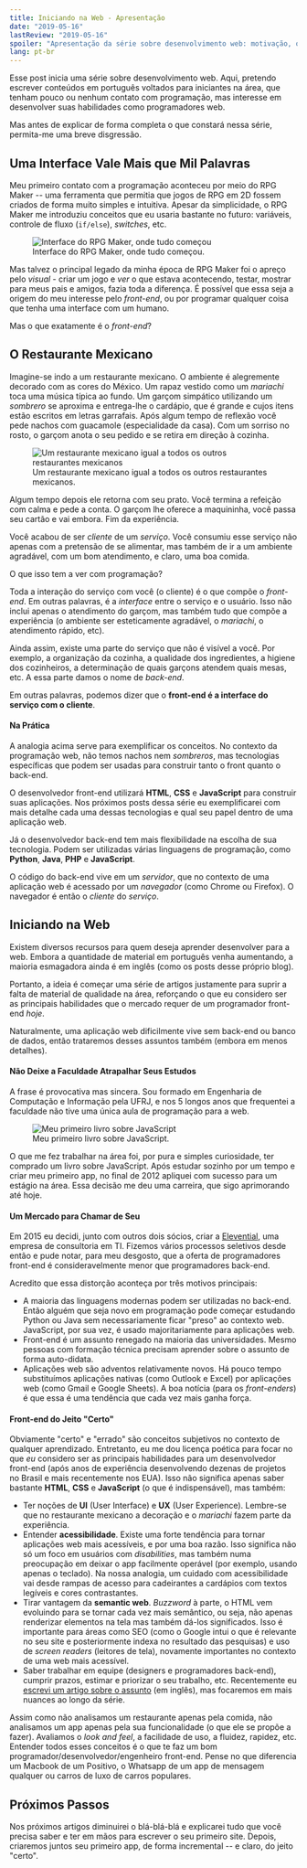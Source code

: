 ```yaml
---
title: Iniciando na Web - Apresentação
date: "2019-05-16"
lastReview: "2019-05-16"
spoiler: "Apresentação da série sobre desenvolvimento web: motivação, objetivos e restaurantes mexicanos."
lang: pt-br
---
```


Esse post inicia uma série sobre desenvolvimento web. Aqui, pretendo escrever conteúdos em português voltados para iniciantes na área, que tenham pouco ou nenhum contato com programação, mas interesse em desenvolver suas habilidades como programadores web.

Mas antes de explicar de forma completa o que constará nessa série, permita-me uma breve disgressão.

## Uma Interface Vale Mais que Mil Palavras

Meu primeiro contato com a programação aconteceu por meio do RPG Maker -- uma ferramenta que permitia que jogos de RPG em 2D fossem criados de forma muito simples e intuitiva. Apesar da simplicidade, o RPG Maker me introduziu conceitos que eu usaria bastante no futuro: variáveis, controle de fluxo (`if/else`), *switches*, etc.

<figure>
  <img src="./rpg-maker.jpg" alt="Interface do RPG Maker, onde tudo começou" />
  <figcaption>Interface do RPG Maker, onde tudo começou.</figcaption>
</figure>

Mas talvez o principal legado da minha época de RPG Maker foi o apreço pelo *visual* - criar um jogo e *ver* o que estava acontecendo, testar, mostrar para meus pais e amigos, fazia toda a diferença. É possível que essa seja a origem do meu interesse pelo *front-end*, ou por programar qualquer coisa que tenha uma interface com um humano.

Mas o que exatamente é o *front-end*?

## O Restaurante Mexicano

Imagine-se indo a um restaurante mexicano. O ambiente é alegremente decorado com as cores do México. Um rapaz vestido como um *mariachi* toca uma música típica ao fundo. Um garçom simpático utilizando um *sombrero* se aproxima e entrega-lhe o cardápio, que é grande e cujos itens estão escritos em letras garrafais. Após algum tempo de reflexão você pede nachos com guacamole (especialidade da casa). Com um sorriso no rosto, o garçom anota o seu pedido e se retira em direção à cozinha.

<figure>
  <img src="./restaurante.jpg" alt="Um restaurante mexicano igual a todos os outros restaurantes mexicanos" />
  <figcaption>Um restaurante mexicano igual a todos os outros restaurantes mexicanos.</figcaption>
</figure>

Algum tempo depois ele retorna com seu prato. Você termina a refeição com calma e pede a conta. O garçom lhe oferece a maquininha, você passa seu cartão e vai embora. Fim da experiência.

Você acabou de ser *cliente* de um *serviço*. Você consumiu esse serviço não apenas com a pretensão de se alimentar, mas também de ir a um ambiente agradável, com um bom atendimento, e claro, uma boa comida.

O que isso tem a ver com programação?

Toda a interação do serviço com você (o cliente) é o que compõe o *front-end*. Em outras palavras, é a *interface* entre o serviço e o usuário. Isso não inclui apenas o atendimento do garçom, mas também tudo que compõe a experiência (o ambiente ser esteticamente agradável, o *mariachi*, o atendimento rápido, etc).

Ainda assim, existe uma parte do serviço que não é visível a você. Por exemplo, a organização da cozinha, a qualidade dos ingredientes, a higiene dos cozinheiros, a determinação de quais garçons atendem quais mesas, etc. A essa parte damos o nome de *back-end*.

Em outras palavras, podemos dizer que o **front-end é a interface do serviço com o cliente**.

#### Na Prática

A analogia acima serve para exemplificar os conceitos. No contexto da programação web, não temos nachos nem *sombreros*, mas tecnologias específicas que podem ser usadas para construir tanto o front quanto o back-end.

O desenvolvedor front-end utilizará **HTML**, **CSS** e **JavaScript** para construir suas aplicações. Nos próximos posts dessa série eu exemplificarei com mais detalhe cada uma dessas tecnologias e qual seu papel dentro de uma aplicação web.

Já o desenvolvedor back-end tem mais flexibilidade na escolha de sua tecnologia. Podem ser utilizadas várias linguagens de programação, como **Python**, **Java**, **PHP** e **JavaScript**. 

O código do back-end vive em um *servidor*, que no contexto de uma aplicação web é acessado por um *navegador* (como Chrome ou Firefox). O navegador é então o *cliente* do *serviço*.

## Iniciando na Web

Existem diversos recursos para quem deseja aprender desenvolver para a web. Embora a quantidade de material em português venha aumentando, a maioria esmagadora ainda é em inglês (como os posts desse próprio blog). 

Portanto, a ideia é começar uma série de artigos justamente para suprir a falta de material de qualidade na área, reforçando o que eu considero ser as principais habilidades que o mercado requer de um programador front-end *hoje*.

Naturalmente, uma aplicação web dificilmente vive sem back-end ou banco de dados, então trataremos desses assuntos também (embora em menos detalhes). 

#### Não Deixe a Faculdade Atrapalhar Seus Estudos

A frase é provocativa mas sincera. Sou formado em Engenharia de Computação e Informação pela UFRJ, e nos 5 longos anos que frequentei a faculdade não tive uma única aula de programação para a  web.

<figure>
  <img src="./livro.jpeg" alt="Meu primeiro livro sobre JavaScript" />
  <figcaption>Meu primeiro livro sobre JavaScript.</figcaption>
</figure>

O que me fez trabalhar na área foi, por pura e simples curiosidade, ter comprado um livro sobre JavaScript. Após estudar sozinho por um tempo e criar meu primeiro app, no final de 2012 apliquei com sucesso para um estágio na área. Essa decisão me deu uma carreira, que sigo aprimorando até hoje.

#### Um Mercado para Chamar de Seu

Em 2015 eu decidi, junto com outros dois sócios, criar a [Elevential](https://elevential.com), uma empresa de consultoria em TI. Fizemos vários processos seletivos desde então e pude notar, para meu desgosto, que a oferta de programadores front-end é consideravelmente menor que programadores back-end.

Acredito que essa distorção aconteça por três motivos principais:

- A maioria das linguagens modernas podem ser utilizadas no back-end. Então alguém que seja novo em programação pode começar estudando Python ou Java sem necessariamente ficar "preso" ao contexto web. JavaScript, por sua vez, é usado majoritariamente para aplicações web.
- Front-end é um assunto renegado na maioria das universidades. Mesmo pessoas com formação técnica precisam aprender sobre o assunto de forma auto-didata.
- Aplicações web são adventos relativamente novos. Há pouco tempo substituímos aplicações nativas (como Outlook e Excel) por aplicações web (como Gmail e Google Sheets). A boa notícia (para os *front-enders*) é que essa é uma tendência que cada vez mais ganha força.

#### Front-end do Jeito "Certo"

Obviamente "certo" e "errado" são conceitos subjetivos no contexto de qualquer aprendizado. Entretanto, eu me dou licença poética para focar no que *eu* considero ser as principais habilidades para um desenvolvedor front-end (após anos de experiência desenvolvendo dezenas de projetos no Brasil e mais recentemente nos EUA). Isso não significa apenas saber bastante **HTML**, **CSS** e **JavaScript** (o que é indispensável), mas também:

- Ter noções de **UI** (User Interface) e **UX** (User Experience). Lembre-se que no restaurante mexicano a decoração e o *mariachi* fazem parte da experiência.
- Entender **acessibilidade**. Existe uma forte tendência para tornar aplicações web mais acessíveis, e por uma boa razão. Isso significa não só um foco em usuários com *disabilities*, mas também numa preocupação em deixar o app facilmente operável (por exemplo, usando apenas o teclado). Na nossa analogia, um cuidado com acessibilidade vai desde rampas de acesso para cadeirantes a cardápios com textos legíveis e cores contrastantes.
- Tirar vantagem da **semantic web**. *Buzzword* à parte, o HTML vem evoluindo para se tornar cada vez mais semântico, ou seja, não apenas renderizar elementos na tela mas também dá-los significados. Isso é importante para áreas como SEO (como o Google intui o que é relevante no seu site e posteriormente indexa no resultado das pesquisas) e uso de *screen readers* (leitores de tela), novamente importantes no contexto de uma web mais acessível.
- Saber trabalhar em equipe (designers e programadores back-end), cumprir prazos, estimar e priorizar o seu trabalho, etc. Recentemente eu [escrevi um artigo sobre o assunto](https://rafaelquintanilha.com/how-to-efficiently-go-from-idea-to-prototype-in-react/) (em inglês), mas focaremos em mais nuances ao longo da série.

Assim como não analisamos um restaurante apenas pela comida, não analisamos um app apenas pela sua funcionalidade (o que ele se propõe a fazer). Avaliamos o *look and feel*, a facilidade de uso, a fluidez, rapidez, etc. Entender todos esses conceitos é o que te faz um bom programador/desenvolvedor/engenheiro front-end. Pense no que diferencia um Macbook de um Positivo, o Whatsapp de um app de mensagem qualquer ou carros de luxo de carros populares.

## Próximos Passos

Nos próximos artigos diminuirei o blá-blá-blá e explicarei tudo que você precisa saber e ter em mãos para escrever o seu primeiro site. Depois, criaremos juntos seu primeiro app, de forma incremental -- e claro, do jeito "certo".